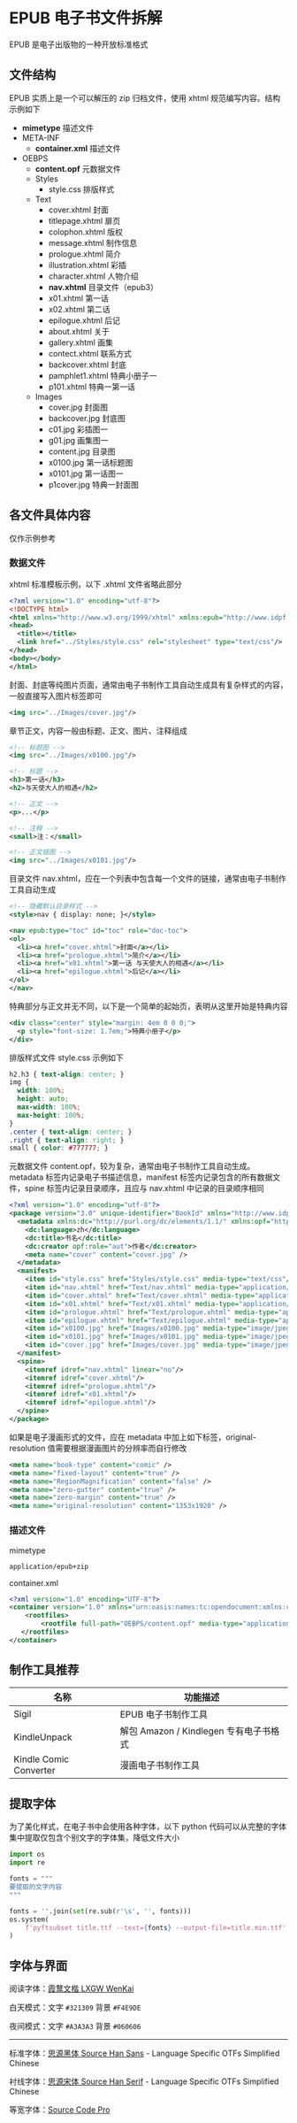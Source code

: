 # EPUB 电子书文件拆解

EPUB 是电子出版物的一种开放标准格式

## 文件结构

EPUB 实质上是一个可以解压的 zip 归档文件，使用 xhtml 规范编写内容。结构示例如下

- **mimetype** 描述文件
- META-INF
  - **container.xml** 描述文件
- OEBPS
  - **content.opf** 元数据文件
  - Styles
    - style.css 排版样式
  - Text
    - cover.xhtml 封面
    - titlepage.xhtml 扉页
    - colophon.xhtml 版权
    - message.xhtml 制作信息
    - prologue.xhtml 简介
    - illustration.xhtml 彩插
    - character.xhtml 人物介绍
    - **nav.xhtml** 目录文件（epub3）
    - x01.xhtml 第一话
    - x02.xhtml 第二话
    - epilogue.xhtml 后记
    - about.xhtml 关于
    - gallery.xhtml 画集
    - contect.xhtml 联系方式
    - backcover.xhtml 封底
    - pamphlet1.xhtml 特典小册子一
    - p101.xhtml 特典一第一话
  - Images
    - cover.jpg 封面图
    - backcover.jpg 封底图
    - c01.jpg 彩插图一
    - g01.jpg 画集图一
    - content.jpg 目录图
    - x0100.jpg 第一话标题图
    - x0101.jpg 第一话图一
    - p1cover.jpg 特典一封面图

## 各文件具体内容

仅作示例参考

### 数据文件

xhtml 标准模板示例，以下 .xhtml 文件省略此部分

```xml
<?xml version="1.0" encoding="utf-8"?>
<!DOCTYPE html>
<html xmlns="http://www.w3.org/1999/xhtml" xmlns:epub="http://www.idpf.org/2007/ops">
<head>
  <title></title>
  <link href="../Styles/style.css" rel="stylesheet" type="text/css"/>
</head>
<body></body>
</html>
```

封面、封底等纯图片页面，通常由电子书制作工具自动生成具有复杂样式的内容，一般直接写入图片标签即可

```xml
<img src="../Images/cover.jpg"/>
```

章节正文，内容一般由标题、正文、图片、注释组成

```xml
<!-- 标题图 -->
<img src="../Images/x0100.jpg"/>

<!-- 标题 -->
<h3>第一话</h3>
<h2>与天使大人的相遇</h2>

<!-- 正文 -->
<p>...</p>

<!-- 注释 -->
<small>注：</small>

<!-- 正文插图 -->
<img src="../Images/x0101.jpg"/>
```

目录文件 nav.xhtml，应在一个列表中包含每一个文件的链接，通常由电子书制作工具自动生成

```xml
<!-- 隐藏默认目录样式 -->
<style>nav { display: none; }</style>

<nav epub:type="toc" id="toc" role="doc-toc">
<ol>
  <li><a href="cover.xhtml">封面</a></li>
  <li><a href="prologue.xhtml">简介</a></li>
  <li><a href="x01.xhtml">第一话 与天使大人的相遇</a></li>
  <li><a href="epilogue.xhtml">后记</a></li>
</ol>
</nav>
```

特典部分与正文并无不同，以下是一个简单的起始页，表明从这里开始是特典内容

```xml
<div class="center" style="margin: 4em 0 0 0;">
  <p style="font-size: 1.7em;">特典小册子</p>
</div>
```

排版样式文件 style.css 示例如下

```css
h2,h3 { text-align: center; }
img {
  width: 100%;
  height: auto;
  max-width: 100%;
  max-height: 100%;
}
.center { text-align: center; }
.right { text-align: right; }
small { color: #777777; }
```

元数据文件 content.opf，较为复杂，通常由电子书制作工具自动生成。metadata 标签内记录电子书描述信息，manifest 标签内记录包含的所有数据文件，spine 标签内记录目录顺序，且应与 nav.xhtml 中记录的目录顺序相同

```xml
<?xml version="1.0" encoding="utf-8"?>
<package version="3.0" unique-identifier="BookId" xmlns="http://www.idpf.org/2007/opf">
  <metadata xmlns:dc="http://purl.org/dc/elements/1.1/" xmlns:opf="http://www.idpf.org/2007/opf">
    <dc:language>zh</dc:language>
    <dc:title>书名</dc:title>
    <dc:creator opf:role="aut">作者</dc:creator>
    <meta name="cover" content="cover.jpg" />
  </metadata>
  <manifest>
    <item id="style.css" href="Styles/style.css" media-type="text/css"/>
    <item id="nav.xhtml" href="Text/nav.xhtml" media-type="application/xhtml+xml" properties="nav"/>
    <item id="cover.xhtml" href="Text/cover.xhtml" media-type="application/xhtml+xml" properties="svg"/>
    <item id="x01.xhtml" href="Text/x01.xhtml" media-type="application/xhtml+xml"/>
    <item id="prologue.xhtml" href="Text/prologue.xhtml" media-type="application/xhtml+xml"/>
    <item id="epilogue.xhtml" href="Text/epilogue.xhtml" media-type="application/xhtml+xml"/>
    <item id="x0100.jpg" href="Images/x0100.jpg" media-type="image/jpeg"/>
    <item id="x0101.jpg" href="Images/x0101.jpg" media-type="image/jpeg"/>
    <item id="cover.jpg" href="Images/cover.jpg" media-type="image/jpeg" properties="cover-image"/>
  </manifest>
  <spine>
    <itemref idref="nav.xhtml" linear="no"/>
    <itemref idref="cover.xhtml"/>
    <itemref idref="prologue.xhtml"/>
    <itemref idref="x01.xhtml"/>
    <itemref idref="epilogue.xhtml"/>
  </spine>
</package>
```

如果是电子漫画形式的文件，应在 metadata 中加上如下标签，original-resolution 值需要根据漫画图片的分辨率而自行修改

```xml
<meta name="book-type" content="comic" />
<meta name="fixed-layout" content="true" />
<meta name="RegionMagnification" content="false" />
<meta name="zero-gutter" content="true" />
<meta name="zero-margin" content="true" />
<meta name="original-resolution" content="1353x1920" />
```

### 描述文件

mimetype

```console
application/epub+zip
```

container.xml

```xml
<?xml version="1.0" encoding="UTF-8"?>
<container version="1.0" xmlns="urn:oasis:names:tc:opendocument:xmlns:container">
    <rootfiles>
        <rootfile full-path="OEBPS/content.opf" media-type="application/oebps-package+xml"/>
   </rootfiles>
</container>
```

## 制作工具推荐

|名称|功能描述|
|-|-|
|Sigil|EPUB 电子书制作工具|
|KindleUnpack|解包 Amazon / Kindlegen 专有电子书格式|
|Kindle Comic Converter|漫画电子书制作工具|

## 提取字体

为了美化样式，在电子书中会使用各种字体，以下 python 代码可以从完整的字体集中提取仅包含个别文字的字体集，降低文件大小

```py
import os
import re

fonts = """
要提取的文字内容
"""

fonts = ''.join(set(re.sub(r'\s', '', fonts)))
os.system(
    f'pyftsubset title.ttf --text={fonts} --output-file=title.min.ttf'
)
```

## 字体与界面

阅读字体：[霞鹜文楷 LXGW WenKai](https://github.com/lxgw/LxgwWenKai)

白天模式：文字 `#321309` 背景 `#F4E9DE`

夜间模式：文字 `#A3A3A3` 背景 `#060606`

---

标准字体：[思源黑体 Source Han Sans](https://github.com/adobe-fonts/source-han-sans) - Language Specific OTFs Simplified Chinese

衬线字体：[思源宋体 Source Han Serif](https://github.com/adobe-fonts/source-han-serif) - Language Specific OTFs Simplified Chinese

等宽字体：[Source Code Pro](https://github.com/adobe-fonts/source-code-pro)
